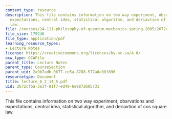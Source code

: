 ```yaml
---
content_type: resource
description: This file contains information on two way experiment, obsrvations and
  expectations, central idea, statistical algorithm, and deriavtion of cos square
  law.
file: /courses/24-111-philosophy-of-quantum-mechanics-spring-2005/2672cfba3e3f81f7ed406e9872605731_lecture_6_2_14_5.pdf
file_size: 179246
file_type: application/pdf
learning_resource_types:
- Lecture Notes
license: https://creativecommons.org/licenses/by-nc-sa/4.0/
ocw_type: OCWFile
parent_title: Lecture Notes
parent_type: CourseSection
parent_uid: 2a9b7adb-0677-ce5a-8788-577a0a98f896
resourcetype: Document
title: lecture_6_2_14_5.pdf
uid: 2672cfba-3e3f-81f7-ed40-6e9872605731
---
```

This file contains information on two way experiment, obsrvations and expectations, central idea, statistical algorithm, and deriavtion of cos square law.